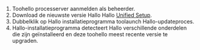 1. Toohello processerver aanmelden als beheerder.
2. Download de nieuwste versie Hallo Hallo [Unified Setup](http://aka.ms/unifiedinstaller).
3. Dubbelklik op Hallo installatieprogramma toolaunch Hallo-updateproces.
4. Hallo-installatieprogramma detecteert Hallo verschillende onderdelen die zijn geïnstalleerd en deze toohello meest recente versie te upgraden.
